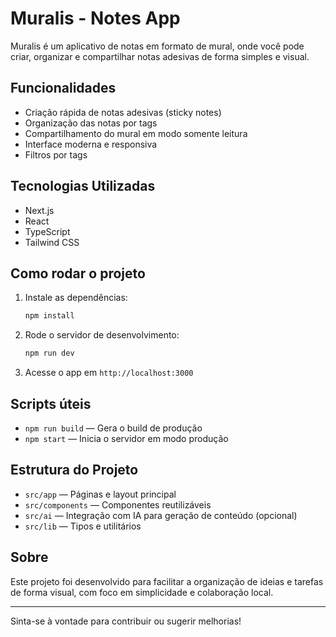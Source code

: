 # Muralis - Notes App

Muralis é um aplicativo de notas em formato de mural, onde você pode criar, organizar e compartilhar notas adesivas de forma simples e visual.

## Funcionalidades
- Criação rápida de notas adesivas (sticky notes)
- Organização das notas por tags
- Compartilhamento do mural em modo somente leitura
- Interface moderna e responsiva
- Filtros por tags

## Tecnologias Utilizadas
- Next.js
- React
- TypeScript
- Tailwind CSS

## Como rodar o projeto
1. Instale as dependências:
	```bash
	npm install
	```
2. Rode o servidor de desenvolvimento:
	```bash
	npm run dev
	```
3. Acesse o app em `http://localhost:3000`

## Scripts úteis
- `npm run build` — Gera o build de produção
- `npm start` — Inicia o servidor em modo produção

## Estrutura do Projeto
- `src/app` — Páginas e layout principal
- `src/components` — Componentes reutilizáveis
- `src/ai` — Integração com IA para geração de conteúdo (opcional)
- `src/lib` — Tipos e utilitários

## Sobre
Este projeto foi desenvolvido para facilitar a organização de ideias e tarefas de forma visual, com foco em simplicidade e colaboração local.

---

Sinta-se à vontade para contribuir ou sugerir melhorias!
